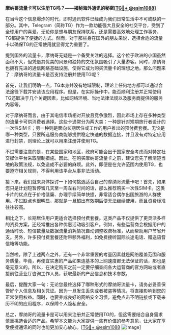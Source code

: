 **摩纳哥流量卡可以注册TG吗？——揭秘海外通讯的秘密[[TG💪+ @esim1088](https://t.me/s/esim1088)]**

在当今这个信息爆炸的时代，即时通讯软件已经成为我们日常生活中不可或缺的一部分。其中，Telegram（简称TG）作为一款功能强大且安全的社交平台，受到了全球用户的喜爱。无论你是想与朋友保持联系，还是需要高效地处理工作事务，TG都提供了便捷的方式。然而，对于那些身在国外的朋友来说，选择合适的流量卡以确保TG的正常使用就显得尤为重要了。

提到国外的流量卡，摩纳哥无疑是一个备受关注的选择。这个位于欧洲的小国虽然面积不大，但凭借其优美的风景和独特的文化氛围吸引了大量游客。同时，摩纳哥也拥有先进的通信网络基础设施，使得它成为购买流量卡的理想之地。那么问题来了：摩纳哥的流量卡是否支持注册并使用TG呢？

首先，让我们明确一点，TG本身并没有地域限制，理论上任何地方都可以通过合法途径下载并安装该应用程序。但是，在实际操作中，能否顺利注册并正常使用TG还取决于几个关键因素，比如网络环境、当地法律法规以及服务商提供的服务内容等。

对于摩纳哥而言，由于其电信市场相对开放且竞争激烈，因此市场上存在多种类型的流量卡可供消费者选择。这些卡通常分为两大类：一种是针对短期旅行者设计的一次性SIM卡；另一种则是面向长期居住或工作的用户推出的预付费套餐。无论是哪一种类型，只要所选服务商能够提供稳定快速的数据连接，并且没有对特定应用进行封禁，则理论上就可以用来注册并使用TG。

不过需要注意的是，在某些国家和地区，政府可能会出于国家安全考虑而对特定社交媒体平台采取限制措施。因此，在购买摩纳哥流量卡之前，建议您先了解清楚当地的政策法规，以免造成不必要的麻烦。此外，即便是在允许范围内使用TG，也要遵守相关规则，不得利用该平台从事非法活动。

接下来，我们就来具体探讨一下如何挑选适合自己的摩纳哥流量卡吧！首先，如果您只是计划短暂停留几天至一周左右时间的话，那么推荐购买一次性SIM卡。这类卡片的优点在于价格低廉、办理手续简单快捷，非常适合偶尔出国旅游的人群使用。不过缺点也很明显，那就是一旦超出有效期后便无法继续使用，而且资费标准往往较高。

相比之下，长期居住用户更适合选择预付费套餐。这类产品不仅提供了更灵活多样的资费方案，还经常推出各种优惠活动吸引客户。例如，有些运营商会根据用户的通话时长、短信数量及数据流量消耗情况自动调整收费标准，从而帮助用户节省开支。另外，许多预付费套餐还附带额外福利，如免费接听国际长途电话、赠送语音信箱等功能。

当然啦，除了上述两点之外，还有一个非常重要的考量因素就是网络覆盖范围和服务质量。毕竟，再便宜实惠的产品如果连基本的上网速度都无法保证的话，那也是毫无意义的。所以，在决定购买之前一定要仔细查阅各大运营商的官方网站或者直接前往营业厅咨询工作人员，获取最新的产品信息和技术参数。

最后，提醒大家一句：无论您最终选择了哪种形式的摩纳哥流量卡，请务必妥善保管好个人信息及相关凭证。因为一旦发生丢失或者被盗等情况，将直接影响到您的正常使用权益。同时，也要养成良好的网络安全习惯，避免点击不明链接或下载来历不明的应用程序，以保障个人隐私安全。

总之，摩纳哥的流量卡是可以用来注册并正常使用TG的，但这需要结合自身需求慎重挑选合适的产品。希望本文能为大家提供一些有价值的参考意见，让大家在享受便捷通讯的同时也能更加安心放心。[[TG💪+ @esim1088](https://t.me/s/esim1088) ![Image](https://i.postimg.cc/4NQfJmqS/Snipaste-2025-05-13-00-14-12.png)]